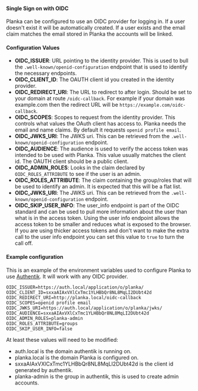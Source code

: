 #### Single Sign on with OIDC

Planka can be configured to use an OIDC provider for logging in. If a user doesn't exist it will be automatically created. If a user exists and the email claim matches the email stored in Planka the accounts will be linked.

#### Configuration Values
* **OIDC_ISSUER**: URL pointing to the identity provider. This is used to bull the `.well-known/openid-configuration` endpoint that is used to identify the necessary endpoints.
* **OIDC_CLIENT_ID**: The OAUTH client id you created in the identity provider.
* **OIDC_REDIRECT_URI**: The URL to redirect to after login. Should be set to your domain at route `/oidc-callback`. For example if your domain was example.com then the redirect URL will be `https://example.com/oidc-callback`.
* **OIDC_SCOPES**: Scopes to request from the identity provider. This controls what values the OAuth client has access to. Planka needs the email and name claims. By default it requests `openid profile email`.
* **OIDC_JWKS_URI**: The JWKS uri. This can be retrieved from the `.well-known/openid-configuration` endpoint.
* **OIDC_AUDIENCE**: The audience is used to verify the access token was intended to be used with Planka. This value usually matches the client id. The OAUTH client should be a public client.
* **OIDC_ADMIN_ROLES**: Looks in the claim declared by `OIDC_ROLES_ATTRIBUTE` to see if the user is an admin.
* **OIDC_ROLES_ATTRIBUTE**: The claim containing the group/roles that will be used to identify an admin. It is expected that this will be a flat list.
* **OIDC_JWKS_URI**: The JWKS uri. This can be retrieved from the `.well-known/openid-configuration` endpoint.
* **OIDC_SKIP_USER_INFO**: The user_info endpoint is part of the OIDC standard and can be used to pull more information about the user than what is in the access token. Using the user info endpoint allows the access token to be smaller and reduces what is exposed to the browser. If you are using thicker access tokens and don't want to make the extra call to the user info endpoint you can set this value to `true` to turn the call off.

####  Example configuration
This is an example of the environment variables used to configure Planka to use [Authentik](https://goauthentik.io/ "Homepage for authentik"). It will work with any OIDC provider.

```
OIDC_ISSUER=https://auth.local/application/o/planka/
OIDC_CLIENT_ID=sxxaAIAxVXlCxTmc1YLHBbQr8NL8MqLI2DUbt42d
OIDC_REDIRECT_URI=http://planka.local/oidc-callback
OIDC_SCOPES=openid profile email
OIDC_JWKS_URI=https://auth.local/application/o/planka/jwks/
OIDC_AUDIENCE=sxxaAIAxVXlCxTmc1YLHBbQr8NL8MqLI2DUbt42d
OIDC_ADMIN_ROLES=planka-admin
OIDC_ROLES_ATTRIBUTE=groups
OIDC_SKIP_USER_INFO=false
```

At least these values will need to be modified:
* auth.local is the domain authentik is running on.
* planka.local is the domain Planka is configured on.
* sxxaAIAxVXlCxTmc1YLHBbQr8NL8MqLI2DUbt42d is the client id generated by authentik.
* planka-admin is the group in authentik, this is used to create admin accounts.
